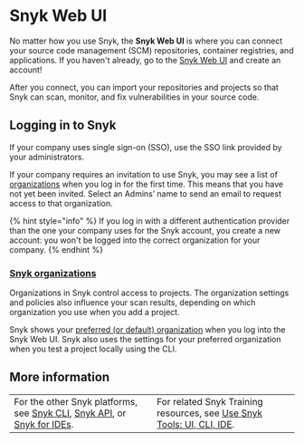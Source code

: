 # Snyk Web UI

No matter how you use Snyk, the **Snyk Web UI** is where you can connect your source code management (SCM) repositories, container registries, and applications. If you haven't already, go to the [Snyk Web UI](https://app.snyk.io/login) and create an account!

After you connect, you can import your repositories and projects so that Snyk can scan, monitor, and fix vulnerabilities in your source code.

## Logging in to Snyk

If your company uses single sign-on (SSO), use the SSO link provided by your administrators.

If your company requires an invitation to use Snyk, you may see a list of [organizations](./#snyk-organizations) when you log in for the first time. This means that you have not yet been invited. Select an Admins’ name to send an email to request access to that organization.

{% hint style="info" %}
If you log in with a different authentication provider than the one your company uses for the Snyk account, you create a new account: you won't be logged into the correct organization for your company.
{% endhint %}

### [Snyk organizations](https://docs.snyk.io/introducing-snyk/snyks-core-concepts/groups-organizations-and-users#snyk-organizations)

Organizations in Snyk control access to projects. The organization settings and policies also influence your scan results, depending on which organization you use when you add a project.

Snyk shows your [preferred (or default) organization](https://docs.snyk.io/snyk-web-ui/getting-started-with-the-snyk-web-ui#manage-account-preferences-and-settings) when you log into the Snyk Web UI. Snyk also uses the settings for your preferred organization when you test a project locally using the CLI.

## More information

|                                                                                                                               |                                                                                                                                   |
| ----------------------------------------------------------------------------------------------------------------------------- | --------------------------------------------------------------------------------------------------------------------------------- |
| For the other Snyk platforms, see [Snyk CLI](../snyk-cli/), [Snyk API](../snyk-api-info/), or [Snyk for IDEs](../ide-tools/). | For related Snyk Training resources, see [Use Snyk Tools: UI, CLI, IDE](https://training.snyk.io/learn/learning-path/snyk-tools). |
